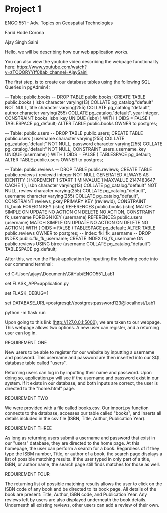 # Project 1

ENGO 551 - Adv. Topics on Geospatial Technologies

Farid Hode Corona

Ajay Singh Saini

Hello, we will be describing how our web application works. 

You can also view the youtube video describing the webpage functionality here: https://www.youtube.com/watch?v=zTOQQRYYff0&ab_channel=AjaySaini

The first step, is to create our database tables using the following SQL Queries in pgAdmin4:

-- Table: public.books -- DROP TABLE public.books; CREATE TABLE public.books ( isbn character varying(13) COLLATE pg_catalog."default" NOT NULL, title character varying(255) COLLATE pg_catalog."default", author character varying(255) COLLATE pg_catalog."default", year integer, CONSTRAINT books_isbn_key UNIQUE (isbn) ) WITH ( OIDS = FALSE ) TABLESPACE pg_default; ALTER TABLE public.books OWNER to postgres;


-- Table: public.users -- DROP TABLE public.users; CREATE TABLE public.users ( username character varying(255) COLLATE pg_catalog."default" NOT NULL, password character varying(255) COLLATE pg_catalog."default" NOT NULL, CONSTRAINT users_username_key UNIQUE (username) ) WITH ( OIDS = FALSE ) TABLESPACE pg_default; ALTER TABLE public.users OWNER to postgres;

-- Table: public.reviews -- DROP TABLE public.reviews; CREATE TABLE public.reviews ( reviewid integer NOT NULL GENERATED ALWAYS AS IDENTITY ( INCREMENT 1 START 1 MINVALUE 1 MAXVALUE 2147483647 CACHE 1 ), isbn character varying(13) COLLATE pg_catalog."default" NOT NULL, review character varying(255) COLLATE pg_catalog."default", username character varying(255) COLLATE pg_catalog."default", CONSTRAINT reviews_pkey PRIMARY KEY (reviewid), CONSTRAINT fk_book FOREIGN KEY (isbn) REFERENCES public.books (isbn) MATCH SIMPLE ON UPDATE NO ACTION ON DELETE NO ACTION, CONSTRAINT fk_username FOREIGN KEY (username) REFERENCES public.users (username) MATCH SIMPLE ON UPDATE NO ACTION ON DELETE NO ACTION ) WITH ( OIDS = FALSE ) TABLESPACE pg_default; ALTER TABLE public.reviews OWNER to postgres; -- Index: fki_fk_username -- DROP INDEX public.fki_fk_username; CREATE INDEX fki_fk_username ON public.reviews USING btree (username COLLATE pg_catalog."default") TABLESPACE pg_default;

After this, we run the Flask application by inputting the following code into our command terminal:

cd C:\Users\ajays\Documents\GitHub\ENGO551_Lab1

set FLASK_APP=application.py

set FLASK_DEBUG=1

set DATABASE_URL=postgresql://postgres:password123@localhost/Lab1 

python -m flask run

Upon going to this link (http://127.0.0.1:5000), we are taken to our webpage. This webpage allows two options. A new user can register, and a returning user
can log in.

REQUIREMENT ONE

New users to be able to register for our website by inputting a username and password. This username and password are then inserted into our SQL database 
table called "users".

Returning users can log in by inputting their name and password. Upon doing so, application.py will see if the username and password exist in our system. 
If it exists in our database, and both inputs are correct, the user is directed to the "home.html" page.

REQUIREMENT TWO

We were provided with a file called books.csv. Our import.py function connects to the database, accesses our table called "books", and inserts all details
included in the csv file (ISBN, Title, Author, Publication Year).

REQUIREMENT THREE

As long as returning users submit a username and password that exist in our "users" database, they are directed to the home page. At this homepage, the user
can perform a search for a book. Regardless of if they type the ISBM number, Title, or author of a book, the search page displays a list of possible
matching results. If the user typed in only part of a title, ISBN, or author name, the search page still finds matches for those as well.

REQUIREMENT FOUR

The returning list of possible matching results allows the user to click on the ISBN code of any book and be directed to its book page. All details of 
the book are present: Title, Author, ISBN code, and Publication Year.
Any reviews left by users are also displayed underneath the book details. Underneath all existing reviews, other users can add a review of their own.

